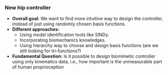 ### New hip controller

- **Overall goal:** We want to find more intuitive way to design the controller, instead of just using randomly chosen basis functions.
- **Different approaches:** 
	- Using model identification tools like SINDy.
	- Incorporating biomechanics knowledges.
	- Using hierarchy way to choose and design basis functions (are we still looking for tri-functions?) 
- **Fundamental Question:** Is it possible to design biomimetic controller using only kinematics data, i.e., how important is the unmeasurable part of human proprioception 